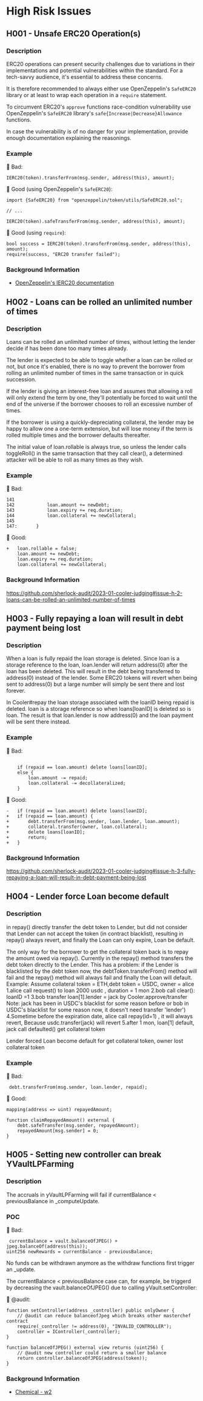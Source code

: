 # High Risk Issues

## H001 - Unsafe ERC20 Operation(s)

### Description


ERC20 operations can present security challenges due to variations 
in their implementations and potential vulnerabilities within the standard. 
For a tech-savvy audience, it's essential to address these concerns.

It is therefore recommended to always either use OpenZeppelin's `SafeERC20`
library or at least to wrap each operation in a `require` statement.

To circumvent ERC20's `approve` functions race-condition vulnerability use
OpenZeppelin's `SafeERC20` library's `safe{Increase|Decrease}Allowance`
functions.

In case the vulnerability is of no danger for your implementation, provide
enough documentation explaining the reasonings.

### Example

🤦 Bad:
```solidity
IERC20(token).transferFrom(msg.sender, address(this), amount);
```

🚀 Good (using OpenZeppelin's `SafeERC20`):
```solidity
import {SafeERC20} from "openzeppelin/token/utils/SafeERC20.sol";

// ...

IERC20(token).safeTransferFrom(msg.sender, address(this), amount);
```

🚀 Good (using `require`):
```solidity
bool success = IERC20(token).transferFrom(msg.sender, address(this), amount);
require(success, "ERC20 transfer failed");
```

### Background Information

- [OpenZeppelin's IERC20 documentation](https://github.com/OpenZeppelin/openzeppelin-contracts/blob/master/contracts/token/ERC20/IERC20.sol#L43)


## H002 - Loans can be rolled an unlimited number of times

### Description

Loans can be rolled an unlimited number of times, without letting the lender decide if has been done too many times already.

The lender is expected to be able to toggle whether a loan can be rolled or not, but once it's enabled, there is no way to prevent the borrower from rolling an unlimited number of times in the same transaction or in quick succession.

If the lender is giving an interest-free loan and assumes that allowing a roll will only extend the term by one, they'll potentially be forced to wait until the end of the universe if the borrower chooses to roll an excessive number of times.

If the borrower is using a quickly-depreciating collateral, the lender may be happy to allow one a one-term extension, but will lose money if the term is rolled multiple times and the borrower defaults thereafter.

The initial value of loan.rollable is always true, so unless the lender calls toggleRoll() in the same transaction that they call clear(), a determined attacker will be able to roll as many times as they wish.

### Example

🤦 Bad:
```solidity
141    
142            loan.amount += newDebt;
143            loan.expiry += req.duration;
144            loan.collateral += newCollateral;
145            
147:       }
```

🚀 Good:
```solidity
+   loan.rollable = false;
    loan.amount += newDebt;
    loan.expiry += req.duration;
    loan.collateral += newCollateral;
```

### Background Information

https://github.com/sherlock-audit/2023-01-cooler-judging#issue-h-2-loans-can-be-rolled-an-unlimited-number-of-times


## H003 - Fully repaying a loan will result in debt payment being lost

### Description

When a loan is fully repaid the loan storage is deleted. Since loan is a storage reference to the loan, loan.lender will return address(0) after the loan has been deleted. This will result in the debt being transferred to address(0) instead of the lender. Some ERC20 tokens will revert when being sent to address(0) but a large number will simply be sent there and lost forever.

In Cooler#repay the loan storage associated with the loanID being repaid is deleted. loan is a storage reference so when loans[loanID] is deleted so is loan. The result is that loan.lender is now address(0) and the loan payment will be sent there instead.

### Example

🤦 Bad:
```solidity

    if (repaid == loan.amount) delete loans[loanID];
    else {
        loan.amount -= repaid;
        loan.collateral -= decollateralized;
    }

```

🚀 Good:
```solidity
-   if (repaid == loan.amount) delete loans[loanID];
+   if (repaid == loan.amount) {
+       debt.transferFrom(msg.sender, loan.lender, loan.amount);
+       collateral.transfer(owner, loan.collateral);
+       delete loans[loanID];
+       return;
+   }
```

### Background Information

https://github.com/sherlock-audit/2023-01-cooler-judging#issue-h-3-fully-repaying-a-loan-will-result-in-debt-payment-being-lost


## H004 - Lender force Loan become default

### Description

in repay() directly transfer the debt token to Lender, but did not consider that Lender can not accept the token (in contract blacklist), resulting in repay() always revert, and finally the Loan can only expire, Loan be default.

The only way for the borrower to get the collateral token back is to repay the amount owed via repay(). Currently in the repay() method transfers the debt token directly to the Lender. This has a problem: if the Lender is blacklisted by the debt token now, the debtToken.transferFrom() method will fail and the repay() method will always fail and finally the Loan will default. Example: Assume collateral token = ETH,debt token = USDC, owner = alice 1.alice call request() to loan 2000 usdc , duration = 1 mon 2.bob call clear(): loanID =1 3.bob transfer loan[1].lender = jack by Cooler.approve/transfer
Note: jack has been in USDC's blacklist for some reason before or bob in USDC's blacklist for some reason now, it doesn't need transfer 'lender') 4.Sometime before the expiration date, alice call repay(id=1) , it will always revert, Because usdc.transfer(jack) will revert 5.after 1 mon, loan[1] default, jack call defaulted() get collateral token

Lender forced Loan become default for get collateral token, owner lost collateral token

### Example

🤦 Bad:
```solidity
 debt.transferFrom(msg.sender, loan.lender, repaid);
```

🚀 Good:
```solidity
mapping(address => uint) repayedAmount;

function claimRepayedAmount() external {
    debt.safeTransfer(msg.sender, repayedAmount);
    repayedAmount[msg.sender] = 0;
}
```


## H005 - Setting new controller can break YVaultLPFarming

### Description

The accruals in yVaultLPFarming will fail if currentBalance < previousBalance in _computeUpdate.

### POC

🤦 Bad:
```solidity
 currentBalance = vault.balanceOfJPEG() + jpeg.balanceOf(address(this));
uint256 newRewards = currentBalance - previousBalance;
```

No funds can be withdrawn anymore as the withdraw functions first trigger an _update.

The currentBalance < previousBalance case can, for example, be triggerd by decreasing the vault.balanceOfJPEG() due to calling yVault.setController:

🚀 @audit:
```solidity
function setController(address _controller) public onlyOwner {
    // @audit can reduce balanceofJpeg which breaks other masterchef contract
    require(_controller != address(0), "INVALID_CONTROLLER");
    controller = IController(_controller);
}

function balanceOfJPEG() external view returns (uint256) {
    // @audit new controller could return a smaller balance
    return controller.balanceOfJPEG(address(token));
}
```

### Background Information

- [Chemical - w2](https://github.com/code-423n4/2022-04-jpegd-findings/issues/80)

